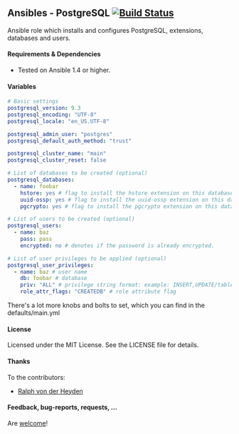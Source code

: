 ## Ansibles - PostgreSQL [![Build Status](https://travis-ci.org/Ansibles/postgresql.png)](https://travis-ci.org/Ansibles/postgresql)

Ansible role which installs and configures PostgreSQL, extensions, databases and users.

#### Requirements & Dependencies

- Tested on Ansible 1.4 or higher.

#### Variables

```yaml
# Basic settings
postgresql_version: 9.3
postgresql_encoding: "UTF-8"
postgresql_locale: "en_US.UTF-8"

postgresql_admin_user: "postgres"
postgresql_default_auth_method: "trust"

postgresql_cluster_name: "main"
postgresql_cluster_reset: false

# List of databases to be created (optional)
postgresql_databases:
  - name: foobar
    hstore: yes # flag to install the hstore extension on this database (yes/no)
    uuid-ossp: yes # flag to install the uuid-ossp extension on this database (yes/no)
    pgcrypto: yes # flag to install the pgcrypto extension on this database (yes/no)

# List of users to be created (optional)
postgresql_users:
  - name: baz
    pass: pass
    encrypted: no # denotes if the password is already encrypted.

# List of user privileges to be applied (optional)
postgresql_user_privileges:
  - name: baz # user name
    db: foobar # database
    priv: "ALL" # privilege string format: example: INSERT,UPDATE/table:SELECT/anothertable:ALL
    role_attr_flags: "CREATEDB" # role attribute flag
```

There's a lot more knobs and bolts to set, which you can find in the defaults/main.yml

#### License

Licensed under the MIT License. See the LICENSE file for details.

#### Thanks

To the contributors:

- [Ralph von der Heyden](https://github.com/ralph)

#### Feedback, bug-reports, requests, ...

Are [welcome](https://github.com/ansibles/postgresql/issues)!
